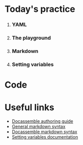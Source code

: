 

# Today's practice

1. ### YAML
1. ### The playground
1. ### Markdown
1. ### Setting variables


# Code



# Useful links

* [Docassemble authoring guide](https://docassemble.org/docs/interviews.html)
* [General markdown syntax](https://daringfireball.net/projects/markdown/)
* [Docassemble markdown syntax](https://docassemble.org/docs/markup.html)
* [Setting variables documentation](https://docassemble.org/docs/fields.html)
